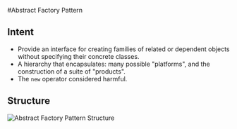 #Abstract Factory Pattern

## **Intent**

* Provide an interface for creating families of related or dependent objects without specifying their concrete classes.
* A hierarchy that encapsulates: many possible "platforms", and the construction of a suite of "products".
* The `new` operator considered harmful.

## **Structure**

![Abstract Factory Pattern Structure](https://cdn.rawgit.com/xala3pa/implementingDesignPatterns/master/java/abstractFactoryPattern/677px-Abstract_factory_UML.svg.png)
